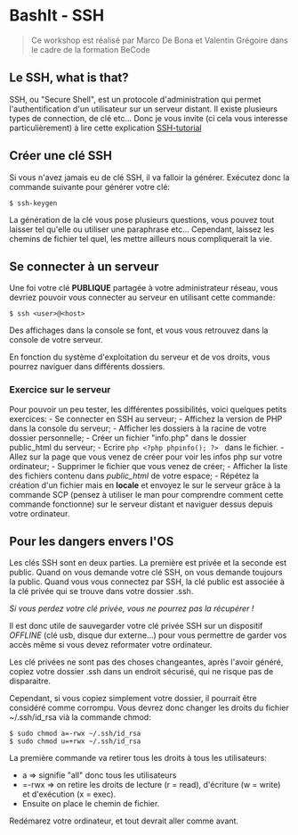 # BashIt - SSH
> Ce workshop est réalisé par Marco De Bona et Valentin Grégoire dans le cadre de la formation BeCode

## Le SSH, what is that?
SSH, ou "Secure Shell", est un protocole d'administration qui permet l'authentification d'un utilisateur sur un serveur distant. Il existe plusieurs types de connection, de clé etc... Donc je vous invite (ci cela vous interesse particulièrement) à lire cette explication [SSH-tutorial](https://www.hostinger.com/tutorials/ssh-tutorial-how-does-ssh-work)

## Créer une clé SSH
Si vous n'avez jamais eu de clé SSH, il va falloir la générer. Exécutez donc la commande suivante pour générer votre clé:
```/bash/sh
$ ssh-keygen
```
La génération de la clé vous pose plusieurs questions, vous pouvez tout laisser tel qu'elle ou utiliser une paraphrase etc... Cependant, laissez les chemins de fichier tel quel, les mettre ailleurs nous compliquerait la vie.

## Se connecter à un serveur
Une foi votre clé **PUBLIQUE** partagée à votre administrateur réseau, vous devriez pouvoir vous connecter au serveur en utilisant cette commande:
```/bash/sh
$ ssh <user>@<host>
```
Des affichages dans la console se font, et vous vous retrouvez dans la console de votre serveur.

En fonction du système d'exploitation du serveur et de vos droits, vous pourrez naviguer dans différents dossiers.

### Exercice sur le serveur
Pour pouvoir un peu tester, les différentes possibilités, voici quelques petits exercices:
    - Se connecter en SSH au serveur;
    - Affichez la version de PHP dans la console du serveur;
    - Afficher les dossiers à la racine de votre dossier personnelle;
    - Créer un fichier "info.php" dans le dossier public_html du serveur;
    - Ecrire ```php <?php phpinfo(); ?> ``` dans le fichier.
    - Allez sur la page que vous venez de créer pour voir les infos php sur votre ordinateur;
    - Supprimer le fichier que vous venez de créer;
    - Afficher la liste des fichiers contenu dans *public_html* de votre espace;
    - Répétez la création d'un fichier mais en **locale** et envoyez le sur le serveur grâce à la commande SCP (pensez à utiliser le man pour comprendre comment cette commande fonctionne) sur le serveur distant et naviguer dessus depuis votre ordinateur.

<!-- 
## Un "remote fodler"
> Cette partie est dédiée au personne ayant un niveau un peu plus avancé. Elle est donc optionnelle. Finissez les exercices précédent est plus important.

SSH nous permet aussi de maintenir la connection pour créer un dossier partager. Pour le prochain exercice, je vous invite à consulter ce tutoriel, à comprendre par vous même, et si besoin, nous poser des questions.

(Tutoriel, monter un dossier distant en utilisant SSH)[https://www.howtogeek.com/howto/ubuntu/how-to-mount-a-remote-folder-using-ssh-on-ubuntu/]

L'idée est de faire en sorte que vous puissiez travailler directement dans un dossier de votre ordinateur et donc que vous puissez simplement en sauvegardant, mettre à jour les fichiers sur le serveur directement.
-->

## Pour les dangers envers l'OS
Les clés SSH sont en deux parties. La première est privée et la seconde est public. Quand on vous demande votre clé SSH, on vous demande toujours la public.
Quand vous vous connectez par SSH, la clé public est associée à la clé privée qui se trouve dans votre dossier .ssh. 

*Si vous perdez votre clé privée, vous ne pourrez pas la récupérer !*

Il est donc utile de sauvegarder votre clé privée SSH sur un dispositif *OFFLINE* (clé usb, disque dur externe...) pour vous permettre de garder vos accès même si vous devez reformater votre ordinateur.

Les clé privées ne sont pas des choses changeantes, après l'avoir généré, copiez votre dossier .ssh dans un endroit sécurisé, qui ne risque pas de disparaitre.

Cependant, si vous copiez simplement votre dossier, il pourrait être considéré comme corrompu. Vous devrez donc changer les droits du fichier ~/.ssh/id_rsa vià la commande chmod:
```/bash/sh
$ sudo chmod a=-rwx ~/.ssh/id_rsa
$ sudo chmod u=+rwx ~/.ssh/id_rsa
```

La première commande va retirer tous les droits à tous les utilisateurs:
 - a => signifie "all" donc tous les utilisateurs
 - =-rwx => on retire les droits de lecture (r = read), d'écriture (w = write) et d'exécution (x = exec).
 - Ensuite on place le chemin de fichier.

Redémarez votre ordinateur, et tout devrait aller comme avant.